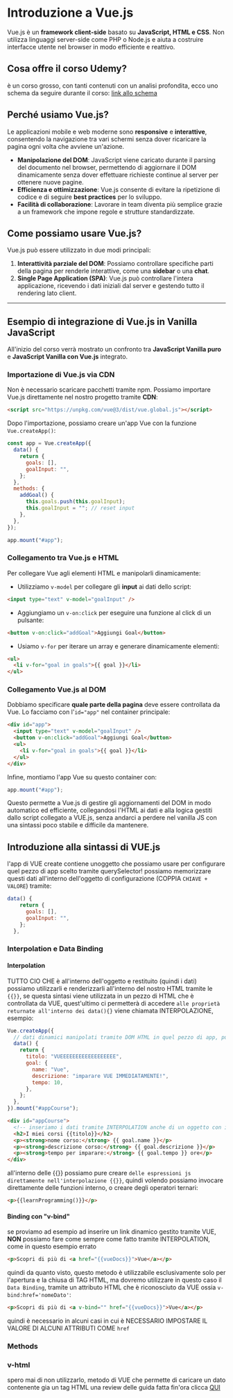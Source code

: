 # Introduzione a Vue.js

Vue.js è un **framework client-side** basato su **JavaScript, HTML e CSS**.
Non utilizza linguaggi server-side come PHP o Node.js e aiuta a costruire interfacce utente nel browser in modo efficiente e reattivo.

## Cosa offre il corso Udemy?

è un corso grosso, con tanti contenuti con un analisi profondita, ecco uno schema da seguire durante il corso:
[link allo schema](https://csip.udemy.com/course/vuejs-2-the-complete-guide/learn/lecture/21463712#content)

## Perché usiamo Vue.js?

Le applicazioni mobile e web moderne sono **responsive** e **interattive**, consentendo la navigazione tra vari schermi senza dover ricaricare la pagina ogni volta che avviene un'azione.

- **Manipolazione del DOM**: JavaScript viene caricato durante il parsing del documento nel browser, permettendo di aggiornare il DOM dinamicamente senza dover effettuare richieste continue al server per ottenere nuove pagine.
- **Efficienza e ottimizzazione**: Vue.js consente di evitare la ripetizione di codice e di seguire **best practices** per lo sviluppo.
- **Facilità di collaborazione**: Lavorare in team diventa più semplice grazie a un framework che impone regole e strutture standardizzate.

## Come possiamo usare Vue.js?

Vue.js può essere utilizzato in due modi principali:

1. **Interattività parziale del DOM**: Possiamo controllare specifiche parti della pagina per renderle interattive, come una **sidebar** o una **chat**.
2. **Single Page Application (SPA)**: Vue.js può controllare l'intera applicazione, ricevendo i dati iniziali dal server e gestendo tutto il rendering lato client.

---

## Esempio di integrazione di Vue.js in Vanilla JavaScript

All'inizio del corso verrà mostrato un confronto tra **JavaScript Vanilla puro** e **JavaScript Vanilla con Vue.js** integrato.

### Importazione di Vue.js via CDN

Non è necessario scaricare pacchetti tramite npm. Possiamo importare Vue.js direttamente nel nostro progetto tramite **CDN**:

```html
<script src="https://unpkg.com/vue@3/dist/vue.global.js"></script>
```

Dopo l'importazione, possiamo creare un'app Vue con la funzione `Vue.createApp()`:

```js
const app = Vue.createApp({
  data() {
    return {
      goals: [],
      goalInput: "",
    };
  },
  methods: {
    addGoal() {
      this.goals.push(this.goalInput);
      this.goalInput = ""; // reset input
    },
  },
});

app.mount("#app");
```

### Collegamento tra Vue.js e HTML

Per collegare Vue agli elementi HTML e manipolarli dinamicamente:

- Utilizziamo `v-model` per collegare gli **input** ai dati dello script:

```html
<input type="text" v-model="goalInput" />
```

- Aggiungiamo un `v-on:click` per eseguire una funzione al click di un pulsante:

```html
<button v-on:click="addGoal">Aggiungi Goal</button>
```

- Usiamo `v-for` per iterare un array e generare dinamicamente elementi:

```html
<ul>
  <li v-for="goal in goals">{{ goal }}</li>
</ul>
```

### Collegamento Vue.js al DOM

Dobbiamo specificare **quale parte della pagina** deve essere controllata da Vue. Lo facciamo con l'`id="app"` nel container principale:

```html
<div id="app">
  <input type="text" v-model="goalInput" />
  <button v-on:click="addGoal">Aggiungi Goal</button>
  <ul>
    <li v-for="goal in goals">{{ goal }}</li>
  </ul>
</div>
```

Infine, montiamo l'app Vue su questo container con:

```js
app.mount("#app");
```

Questo permette a Vue.js di gestire gli aggiornamenti del DOM in modo automatico ed efficiente, collegandosi l'HTML ai dati e alla logica gestiti dallo script collegato a VUE.js, senza andarci a perdere nel vanilla JS con una sintassi poco stabile e difficile da mantenere.

## Introduzione alla sintassi di VUE.js

l'app di VUE create contiene unoggetto che possiamo usare per configurare quel pezzo di app scelto tramite querySelector! possiamo memorizzare questi dati all'interno dell'oggetto di configurazione (COPPIA `CHIAVE + VALORE`) tramite:

```js
data() {
    return {
      goals: [],
      goalInput: "",
    };
  },
```

### Interpolation e Data Binding

#### Interpolation

TUTTO CIO CHE è all'interno dell'oggetto e restituito (quindi i dati) possiamo utilizzarli e renderizzarli all'interno del nostro HTML tramite le `{{}}`, se questa sintasi viene utilizzata in un pezzo di HTML che è controllata da VUE, quest'ultimo ci permetterà di accedere `alle proprietà returnate all'interno dei data(){}` viene chiamata INTERPOLAZIONE, esempio:

```js
Vue.createApp({
  // dati dinamici manipolati tramite DOM HTML in quel pezzo di app, può contenere oggetti, array, stringhe, numeri...
  data() {
    return {
      titolo: "VUEEEEEEEEEEEEEEEEEE",
      goal: {
        name: "Vue",
        descrizione: "imparare VUE IMMEDIATAMENTE!",
        tempo: 10,
      },
    };
  },
}).mount("#appCourse");
```

```html
<div id="appCourse">
  <!-- inseriamo i dati tramite INTERPOLATION anche di un oggetto con i vari dati e proprietà di un corso -->
  <h2>I miei corsi {{titolo}}</h2>
  <p><strong>nome corso:</strong> {{ goal.name }}</p>
  <p><strong>descrizione corso:</strong> {{ goal.descrizione }}</p>
  <p><strong>tempo per imparare:</strong> {{ goal.tempo }} ore</p>
</div>
```

all'interno delle {{}} possiamo pure creare `delle espressioni js direttamente nell'interpolazione {{}}`, quindi volendo possiamo invocare direttamente delle funzioni interno, o creare degli operatori ternari:

```html
<p>{{learnProgramming()}}</p>
```

#### Binding con "v-bind"

se proviamo ad esempio ad inserire un link dinamico gestito tramite VUE, **NON** possiamo fare come sempre come fatto tramite INTERPOLATION, come in questo esempio errato

```html
<p>Scopri di più di <a href="{{vueDocs}}">Vue</a></p>
```

quindi da quanto visto, questo metodo è utilizzabile esclusivamente solo per l'apertura e la chiusa di TAG HTML, ma dovremo utilizzare in questo caso il `Data Binding`, tramite un attributo HTML che è riconosciuto da VUE ossia `v-bind:href='nomeDato'`:

```html
<p>Scopri di più di <a v-bind="" href="{{vueDocs}}">Vue</a></p>
```

quindi è necessario in alcuni casi in cui è NECESSARIO IMPOSTARE IL VALORE DI ALCUNI ATTRIBUTI COME `href`

### Methods

### v-html

spero mai di non utilizzarlo, metodo di VUE che permette di caricare un dato contenente gia un tag HTML
una review delle guida fatta fin'ora clicca [QUI](https://csip.udemy.com/course/vuejs-2-the-complete-guide/learn/lecture/21463156#content)
